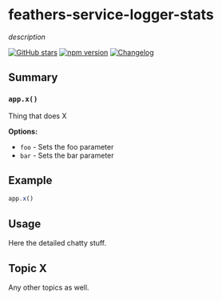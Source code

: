 # feathers-service-logger-stats
*description*

[![GitHub stars](https://img.shields.io/github/stars/feathersjs/feathers-service-logger-stats.png?style=social&label=Star)](https://github.com/feathersjs/feathers-service-logger-stats/)
[![npm version](https://img.shields.io/npm/v/feathers-service-logger-stats.png?style=flat-square)](https://www.npmjs.com/package/feathers-service-logger-stats)
[![Changelog](https://img.shields.io/badge/changelog-.md-blue.png?style=flat-square)](https://github.com/feathersjs/feathers-service-logger-stats/blob/master/CHANGELOG.md)


## Summary

### `app.x()`

Thing that does X

__Options:__

- `foo` - Sets the foo parameter
- `bar` - Sets the bar parameter

## Example

```js
app.x()
```

## Usage

Here the detailed chatty stuff.

## Topic X

Any other topics as well.